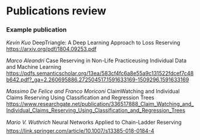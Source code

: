# Publications review

### Example publication
_Kevin Kuo_ DeepTriangle: A Deep Learning Approach to Loss Reserving https://arxiv.org/pdf/1804.09253.pdf

_Marco Aleandri_ Case Reserving in Non-Life Practiceusing Individual Data and Machine Learning https://pdfs.semanticscholar.org/13ea/583cf4fc6a8e55a9c131522fdcef7c48b642.pdf?_ga=2.260695886.272504517.1591633169-1509296.1591633169

_Massimo De Felice and Franco Moriconi_ ClaimWatching and Individual Claims Reserving Using Classification and Regression Trees https://www.researchgate.net/publication/336517888_Claim_Watching_and_Individual_Claims_Reserving_Using_Classification_and_Regression_Trees

_Mario V. Wuthrich_ Neural Networks Applied to Chain-Ladder Reserving https://link.springer.com/article/10.1007/s13385-018-0184-4
